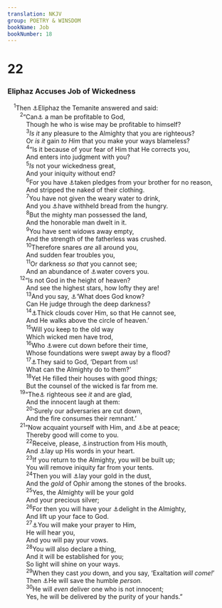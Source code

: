 ```yaml
---
translation: NKJV
group: POETRY & WINSDOM
bookName: Job 
bookNumber: 18
---
```


<div class="title"><h1>22</h1><h3>Eliphaz Accuses Job of Wickedness</h3></div>
<span class="verse giop_22_1"> <sup>1</sup>Then <a data-toggle="tooltip" data-placement="bottom" title="Job 4:1; 15:1; 42:9">⚓</a>Eliphaz the Temanite answered and said:<br/></span>
<span class="verse giop_22_2">  <sup>2</sup>“Can<a data-toggle="tooltip" data-placement="bottom" title="Job 35:7; (Ps. 16:2; Luke 17:10)">⚓</a> a man be profitable to God,<br/>   Though he who is wise may be profitable to himself?<br/></span>
<span class="verse giop_22_3">   <sup>3</sup><i>Is</i> <i>it</i> any pleasure to the Almighty that you are righteous?<br/>   Or <i>is</i> <i>it</i> gain <i>to</i> <i>Him</i> that you make your ways blameless?<br/></span>
<span class="verse giop_22_4">   <sup>4</sup>“Is it because of your fear of Him that He corrects you,<br/>   And enters into judgment with you?<br/></span>
<span class="verse giop_22_5">   <sup>5</sup><i>Is</i> not your wickedness great,<br/>   And your iniquity without end?<br/></span>
<span class="verse giop_22_6">   <sup>6</sup>For you have <a data-toggle="tooltip" data-placement="bottom" title="(Ex. 22:26, 27); Deut. 24:6, 10, 17; Job 24:3, 9; Ezek. 18:16">⚓</a>taken pledges from your brother for no reason,<br/>   And stripped the naked of their clothing.<br/></span>
<span class="verse giop_22_7">   <sup>7</sup>You have not given the weary water to drink,<br/>   And you <a data-toggle="tooltip" data-placement="bottom" title="Deut. 15:7; Job 31:17; Is. 58:7; Ezek. 18:7; Matt. 25:42">⚓</a>have withheld bread from the hungry.<br/></span>
<span class="verse giop_22_8">   <sup>8</sup>But the mighty man possessed the land,<br/>   And the honorable man dwelt in it.<br/></span>
<span class="verse giop_22_9">   <sup>9</sup>You have sent widows away empty,<br/>   And the strength of the fatherless was crushed.<br/></span>
<span class="verse giop_22_10">   <sup>10</sup>Therefore snares <i>are</i> all around you,<br/>   And sudden fear troubles you,<br/></span>
<span class="verse giop_22_11">   <sup>11</sup>Or darkness <i>so</i> <i>that</i> you cannot see;<br/>   And an abundance of <a data-toggle="tooltip" data-placement="bottom" title="Job 38:34; Ps. 69:1, 2; 124:5; Lam. 3:54">⚓</a>water covers you.<br/></span>
<span class="verse giop_22_12">  <sup>12</sup>“Is not God in the height of heaven?<br/>   And see the highest stars, how lofty they are!<br/></span>
<span class="verse giop_22_13">   <sup>13</sup>And you say, <a data-toggle="tooltip" data-placement="bottom" title="Ps. 73:11">⚓</a>‘What does God know?<br/>   Can He judge through the deep darkness?<br/></span>
<span class="verse giop_22_14">   <sup>14</sup><a data-toggle="tooltip" data-placement="bottom" title="Ps. 139:11, 12">⚓</a>Thick clouds cover Him, so that He cannot see,<br/>   And He walks above the circle of heaven.’<br/></span>
<span class="verse giop_22_15">   <sup>15</sup>Will you keep to the old way<br/>   Which wicked men have trod,<br/></span>
<span class="verse giop_22_16">   <sup>16</sup>Who <a data-toggle="tooltip" data-placement="bottom" title="Job 14:19; 15:32; Ps. 90:5; Is. 28:2; Matt. 7:26, 27">⚓</a>were cut down before their time,<br/>   Whose foundations were swept away by a flood?<br/></span>
<span class="verse giop_22_17">   <sup>17</sup><a data-toggle="tooltip" data-placement="bottom" title="Job 21:14, 15">⚓</a>They said to God, ‘Depart from us!<br/>   What can the Almighty do to them?’<br/></span>
<span class="verse giop_22_18">   <sup>18</sup>Yet He filled their houses with good <i>things;</i><br/>   But the counsel of the wicked is far from me.<br/></span>
<span class="verse giop_22_19">  <sup>19</sup>“The<a data-toggle="tooltip" data-placement="bottom" title="Ps. 52:6; 58:10; 107:42">⚓</a> righteous see <i>it</i> and are glad,<br/>   And the innocent laugh at them:<br/></span>
<span class="verse giop_22_20">   <sup>20</sup>‘Surely our adversaries are cut down,<br/>   And the fire consumes their remnant.’<br/></span>
<span class="verse giop_22_21">  <sup>21</sup>“Now acquaint yourself with Him, and <a data-toggle="tooltip" data-placement="bottom" title="(Ps. 34:10); Is. 27:5">⚓</a>be at peace;<br/>   Thereby good will come to you.<br/></span>
<span class="verse giop_22_22">   <sup>22</sup>Receive, please, <a data-toggle="tooltip" data-placement="bottom" title="Job 6:10; 23:12; Prov. 2:6">⚓</a>instruction from His mouth,<br/>   And <a data-toggle="tooltip" data-placement="bottom" title="(Ps. 119:11)">⚓</a>lay up His words in your heart.<br/></span>
<span class="verse giop_22_23">   <sup>23</sup>If you return to the Almighty, you will be built up;<br/>   You will remove iniquity far from your tents.<br/></span>
<span class="verse giop_22_24">   <sup>24</sup>Then you will <a data-toggle="tooltip" data-placement="bottom" title="2 Chr. 1:15">⚓</a>lay your gold in the dust,<br/>   And the <i>gold</i> of Ophir among the stones of the brooks.<br/></span>
<span class="verse giop_22_25">   <sup>25</sup>Yes, the Almighty will be your gold<br/>   And your precious silver;<br/></span>
<span class="verse giop_22_26">   <sup>26</sup>For then you will have your <a data-toggle="tooltip" data-placement="bottom" title="Job 27:10; Ps. 37:4; Is. 58:14">⚓</a>delight in the Almighty,<br/>   And lift up your face to God.<br/></span>
<span class="verse giop_22_27">   <sup>27</sup><a data-toggle="tooltip" data-placement="bottom" title="Job 11:13; 33:26; (Is. 58:9–11)">⚓</a>You will make your prayer to Him,<br/>   He will hear you,<br/>   And you will pay your vows.<br/></span>
<span class="verse giop_22_28">   <sup>28</sup>You will also declare a thing,<br/>   And it will be established for you;<br/>   So light will shine on your ways.<br/></span>
<span class="verse giop_22_29">   <sup>29</sup>When they cast <i>you</i> down, and you say, ‘Exaltation <i>will</i> <i>come!</i>’<br/>   Then <a data-toggle="tooltip" data-placement="bottom" title="Job 5:11; (Matt. 23:12; James 4:6; 1 Pet. 5:5)">⚓</a>He will save the humble <i>person.</i><br/></span>
<span class="verse giop_22_30">   <sup>30</sup>He will <i>even</i> deliver one who is not innocent;<br/>   Yes, he will be delivered by the purity of your hands.”<br/></span>
